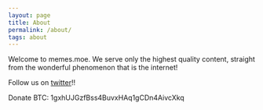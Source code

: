 ```yaml
---
layout: page
title: About
permalink: /about/
tags: about
---
```


Welcome to memes.moe. We serve only the highest quality content, straight from the wonderful phenomenon that is the internet!

Follow us on [twitter](https://twitter.com/removeanime)!!

Donate BTC: 1gxhUJGzfBss4BuvxHAq1gCDn4AivcXkq
